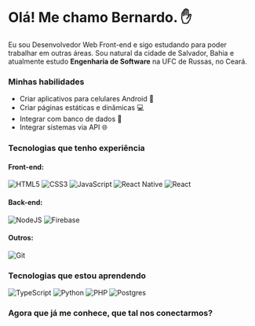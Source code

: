 # Olá! Me chamo Bernardo. ✋
Eu sou Desenvolvedor Web Front-end e sigo estudando para poder trabalhar em outras áreas. Sou natural da cidade de Salvador, Bahia e atualmente estudo **Engenharia de Software** na UFC de Russas, no Ceará.

### Minhas habilidades
- Criar aplicativos para celulares Android 📱
- Criar páginas estáticas e dinâmicas 💻
- Integrar com banco de dados 📁
- Integrar sistemas via API 🌐

### Tecnologias que tenho experiência
#### Front-end:
![HTML5](https://img.shields.io/badge/html5-%23E34F26.svg?style=for-the-badge&logo=html5&logoColor=white)
![CSS3](https://img.shields.io/badge/css3-%231572B6.svg?style=for-the-badge&logo=css3&logoColor=white)
![JavaScript](https://img.shields.io/badge/javascript-%23323330.svg?style=for-the-badge&logo=javascript&logoColor=%23F7DF1E)
![React Native](https://img.shields.io/badge/react_native-%2320232a.svg?style=for-the-badge&logo=react&logoColor=%2361DAFB)
![React](https://img.shields.io/badge/react-%2320232a.svg?style=for-the-badge&logo=react&logoColor=%2361DAFB)

#### Back-end:
![NodeJS](https://img.shields.io/badge/node.js-6DA55F?style=for-the-badge&logo=node.js&logoColor=white)
![Firebase](https://img.shields.io/badge/firebase-%23039BE5.svg?style=for-the-badge&logo=firebase)

#### Outros:
![Git](https://img.shields.io/badge/git-%23F05033.svg?style=for-the-badge&logo=git&logoColor=white)

### Tecnologias que estou aprendendo
![TypeScript](https://img.shields.io/badge/typescript-%23007ACC.svg?style=for-the-badge&logo=typescript&logoColor=white)
![Python](https://img.shields.io/badge/python-3670A0?style=for-the-badge&logo=python&logoColor=ffdd54)
![PHP](https://img.shields.io/badge/php-%23777BB4.svg?style=for-the-badge&logo=php&logoColor=white)
![Postgres](https://img.shields.io/badge/postgres-%23316192.svg?style=for-the-badge&logo=postgresql&logoColor=white)

### Agora que já me conhece, que tal nos conectarmos?
